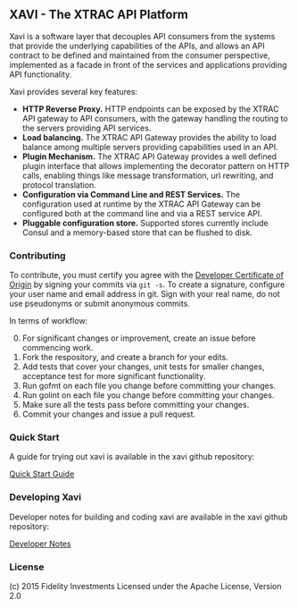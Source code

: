 ## XAVI - The XTRAC API Platform

Xavi is a software layer that decouples API consumers from the systems that provide the 
underlying capabilities of the APIs, and allows an API contract to be defined and maintained from 
the consumer perspective, implemented as a facade in front of the services and applications providing 
API functionality.

Xavi provides several key features:

* **HTTP Reverse Proxy.** HTTP endpoints can be exposed by the XTRAC API gateway to
API consumers, with the gateway handling the routing to the servers providing
API services.
* **Load balancing.** The XTRAC API Gateway provides the ability to load balance
among multiple servers providing capabilities used in an API.
* **Plugin Mechanism.** The XTRAC API Gateway provides a well defined plugin interface
that allows implementing the decorator pattern on HTTP calls, enabling things like
message transformation, url rewriting, and protocol translation.
* **Configuration via Command Line and REST Services.** The configuration used
at runtime by the XTRAC API Gateway can be configured both at the command line and
via a REST service API.
* **Pluggable configuration store.** Supported stores currently include Consul and a memory-based store that can be flushed to disk.

### Contributing

To contribute, you must certify you agree with the [Developer Certificate of Origin](http://developercertificate.org/)
by signing your commits via `git -s`. To create a signature, configure your user name and email address in git.
Sign with your real name, do not use pseudonyms or submit anonymous commits.


In terms of workflow:

0. For significant changes or improvement, create an issue before commencing work.
1. Fork the respository, and create a branch for your edits.
2. Add tests that cover your changes, unit tests for smaller changes, acceptance test
for more significant functionality.
3. Run gofmt on each file you change before committing your changes.
4. Run golint on each file you change before committing your changes.
5. Make sure all the tests pass before committing your changes.
6. Commit your changes and issue a pull request.

### Quick Start

A guide for trying out xavi is available in the xavi github repository:

[Quick Start Guide](docs/quickstart.md)

### Developing Xavi

Developer notes for building and coding xavi are available in the xavi github repository:

[Developer Notes](docs/developing.md)

### License

(c) 2015 Fidelity Investments
Licensed under the Apache License, Version 2.0






